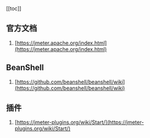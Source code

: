 [[toc]]
## 官方文档
1. [https://jmeter.apache.org/index.html](https://jmeter.apache.org/index.html)
## BeanShell
1. [https://github.com/beanshell/beanshell/wiki](https://github.com/beanshell/beanshell/wiki)

## 插件
1. [https://jmeter-plugins.org/wiki/Start/](https://jmeter-plugins.org/wiki/Start/)
